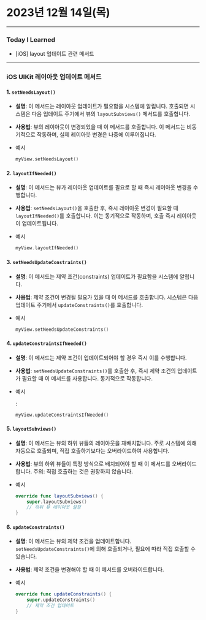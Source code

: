 # 2023년 12월 14일(목)

---

### Today I Learned

- [iOS] layout 업데이트 관련 메서드

---

### iOS UIKit 레이아웃 업데이트 메서드

#### 1. `setNeedsLayout()`

- **설명**: 이 메서드는 레이아웃 업데이트가 필요함을 시스템에 알립니다. 호출되면 시스템은 다음 업데이트 주기에서 뷰의 `layoutSubviews()` 메서드를 호출합니다.

- **사용법**: 뷰의 레이아웃이 변경되었을 때 이 메서드를 호출합니다. 이 메서드는 비동기적으로 작동하며, 실제 레이아웃 변경은 나중에 이루어집니다.

- 예시

  ```swift
  myView.setNeedsLayout()
  ```

#### 2. `layoutIfNeeded()`

- **설명**: 이 메서드는 뷰가 레이아웃 업데이트를 필요로 할 때 즉시 레이아웃 변경을 수행합니다.

- **사용법**: `setNeedsLayout()`을 호출한 후, 즉시 레이아웃 변경이 필요할 때 `layoutIfNeeded()`를 호출합니다. 이는 동기적으로 작동하며, 호출 즉시 레이아웃이 업데이트됩니다.

- 예시

  ```swift
  myView.layoutIfNeeded()
  ```

#### 3. `setNeedsUpdateConstraints()`

- **설명**: 이 메서드는 제약 조건(constraints) 업데이트가 필요함을 시스템에 알립니다.

- **사용법**: 제약 조건이 변경될 필요가 있을 때 이 메서드를 호출합니다. 시스템은 다음 업데이트 주기에서 `updateConstraints()`를 호출합니다.

- 예시

  ```swift
  myView.setNeedsUpdateConstraints()
  ```

#### 4. `updateConstraintsIfNeeded()`

- **설명**: 이 메서드는 제약 조건이 업데이트되어야 할 경우 즉시 이를 수행합니다.

- **사용법**: `setNeedsUpdateConstraints()`를 호출한 후, 즉시 제약 조건의 업데이트가 필요할 때 이 메서드를 사용합니다. 동기적으로 작동합니다.

- 예시

  :

  ```swift
  myView.updateConstraintsIfNeeded()
  ```

#### 5. `layoutSubviews()`

- **설명**: 이 메서드는 뷰의 하위 뷰들의 레이아웃을 재배치합니다. 주로 시스템에 의해 자동으로 호출되며, 직접 호출하기보다는 오버라이드하여 사용합니다.

- **사용법**: 뷰의 하위 뷰들이 특정 방식으로 배치되어야 할 때 이 메서드를 오버라이드합니다. 주의: 직접 호출하는 것은 권장하지 않습니다.

- 예시

  ```swift
  override func layoutSubviews() {
      super.layoutSubviews()
      // 하위 뷰 레이아웃 설정
  }
  ```

#### 6. `updateConstraints()`

- **설명**: 이 메서드는 뷰의 제약 조건을 업데이트합니다. `setNeedsUpdateConstraints()`에 의해 호출되거나, 필요에 따라 직접 호출할 수 있습니다.

- **사용법**: 제약 조건을 변경해야 할 때 이 메서드를 오버라이드합니다.

- 예시

  ```swift
  override func updateConstraints() {
      super.updateConstraints()
      // 제약 조건 업데이트
  }
  ```